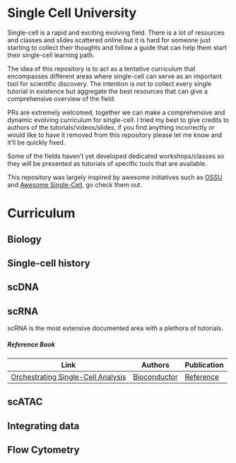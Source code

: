 Single Cell University
================

Single-cell is a rapid and exciting evolving field. There is a lot of
resources and classes and slides scattered online but it is hard for
someone just starting to collect their thoughts and follow a guide that
can help them start their single-cell learning path.

The idea of this repository is to act as a tentative curriculum that
encompasses different areas where single-cell can serve as an important
tool for scientific discovery. The intention is not to collect every
single tutorial in existence but aggregate the best resources that can
give a comprehensive overview of the field.

PRs are extremely welcomed, together we can make a comprehensive and
dynamic evolving curriculum for single-cell. I tried my best to give
credits to authors of the tutorials/videos/slides, if you find anything
incorrectly or would like to have it removed from this repository please
let me know and it’ll be quickly fixed.

Some of the fields haven’t yet developed dedicated workshops/classes so
they will be presented as tutorials of specific tools that are
available.

This repository was largely inspired by awesome initiatives such as
[OSSU](https://github.com/ossu/bioinformatics) and [Awesome
Single-Cell](https://github.com/seandavi/awesome-single-cell), go check
them out.

# Curriculum

## Biology

## Single-cell history

## scDNA

## scRNA

scRNA is the most extensive documented area with a plethora of
tutorials.

##### Reference Book

| Link                                                                         | Authors                                                         | Publication                                                    |
| ---------------------------------------------------------------------------- | --------------------------------------------------------------- | -------------------------------------------------------------- |
| [Orchestrating Single-Cell Analysis](Orchestrating%20Single-Cell%20Analysis) | [Bioconductor](https://osca.bioconductor.org/contributors.html) | [Reference](https://www.nature.com/articles/s41592-019-0654-x) |

## scATAC

## Integrating data

## Flow Cytometry
